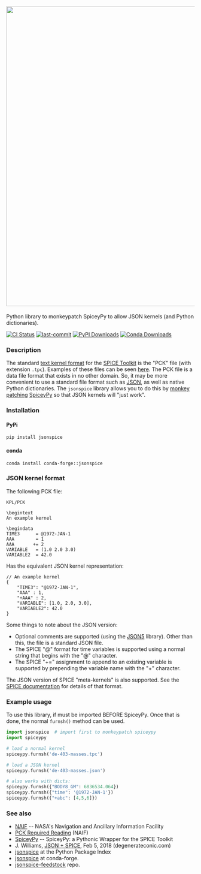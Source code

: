 <h1 align="center">
<img src="https://raw.githubusercontent.com/jacobwilliams/jsonspice/master/media/jsonspice.png" width=800">
</h1>

Python library to monkeypatch SpiceyPy to allow JSON kernels (and Python dictionaries).

[![CI Status](https://github.com/jacobwilliams/jsonspice/actions/workflows/CI.yml/badge.svg)](https://github.com/jacobwilliams/jsonspice/actions)
[![last-commit](https://img.shields.io/github/last-commit/jacobwilliams/jsonspice)](https://github.com/jacobwilliams/jsonspice/commits/master)
[![PyPI Downloads](https://img.shields.io/pypi/dm/jsonspice.svg?label=PyPI%20downloads)](https://pypi.org/project/jsonspice/)
[![Conda Downloads](https://img.shields.io/conda/dn/conda-forge/jsonspice.svg?label=Conda%20downloads)](https://anaconda.org/conda-forge/jsonspice)

### Description

The standard [text kernel format](https://naif.jpl.nasa.gov/pub/naif/toolkit_docs/C/req/pck.html) for the [SPICE Toolkit](https://naif.jpl.nasa.gov/naif/toolkit.html) is the "PCK" file (with extension `.tpc`). Examples of these files can be seen [here](https://naif.jpl.nasa.gov/pub/naif/generic_kernels/pck/).
The PCK file is a data file format that exists in no other domain. So, it may be more convenient to use a standard file format such as [JSON](https://www.json.org/json-en.html), as well as native Python dictionaries. The `jsonspice` library allows you to do this by [monkey patching](https://en.wikipedia.org/wiki/Monkey_patch#:~:text=In%20computer%20programming%2C%20monkey%20patching,altering%20the%20original%20source%20code.) [SpiceyPy](https://github.com/AndrewAnnex/SpiceyPy) so that JSON kernels will "just work".

### Installation

#### PyPi

```
pip install jsonspice
```

#### conda

```
conda install conda-forge::jsonspice
```

### JSON kernel format

The following PCK file:

```
KPL/PCK

\begintext
An example kernel

\begindata
TIME3      = @1972-JAN-1
AAA        = 1
AAA       += 2
VARIABLE   = (1.0 2.0 3.0)
VARIABLE2  = 42.0
```

Has the equivalent JSON kernel representation:

```json5
// An example kernel
{
    "TIME3": "@1972-JAN-1",
    "AAA" : 1,
    "+AAA" : 2,
    "VARIABLE": [1.0, 2.0, 3.0],
    "VARIABLE2": 42.0
}
```

Some things to note about the JSON version:

* Optional comments are supported (using the [JSON5](https://github.com/dpranke/pyjson5) library). Other than this, the file is a standard JSON file.
* The SPICE "@" format for time variables is supported using a normal string that begins with the "@" character.
* The SPICE "+=" assignment to append to an existing variable is supported by prepending the variable name with the "+" character.

The JSON version of SPICE "meta-kernels" is also supported. See the [SPICE documentation](https://naif.jpl.nasa.gov/pub/naif/toolkit_docs/C/req/kernel.html) for details of that format.

### Example usage

To use this library, if must be imported BEFORE SpiceyPy. Once that is done, the normal `furnsh()` method can be used.

```python
import jsonspice  # import first to monkeypatch spiceypy
import spiceypy

# load a normal kernel
spiceypy.furnsh('de-403-masses.tpc')

# load a JSON kernel
spiceypy.furnsh('de-403-masses.json')

# also works with dicts:
spiceypy.furnsh({"BODY8_GM": 6836534.064})
spiceypy.furnsh({"time": '@1972-JAN-1'})
spiceypy.furnsh({"+abc": [4,5,6]})
```

### See also

* [NAIF](https://naif.jpl.nasa.gov/naif/) -- NASA's Navigation and Ancillary Information Facility
* [PCK Required Reading](https://naif.jpl.nasa.gov/pub/naif/toolkit_docs/C/req/pck.html) (NAIF)
* [SpiceyPy](https://github.com/AndrewAnnex/SpiceyPy) -- SpiceyPy: a Pythonic Wrapper for the SPICE Toolkit
* J. Williams, [JSON + SPICE](https://degenerateconic.com/json-spice.html), Feb 5, 2018 (degenerateconic.com)
* [jsonspice](https://pypi.org/project/jsonspice/) at the Python Package Index
* [jsonspice](https://anaconda.org/conda-forge/jsonspice) at conda-forge.
* [jsonspice-feedstock](https://github.com/conda-forge/jsonspice-feedstock) repo.
